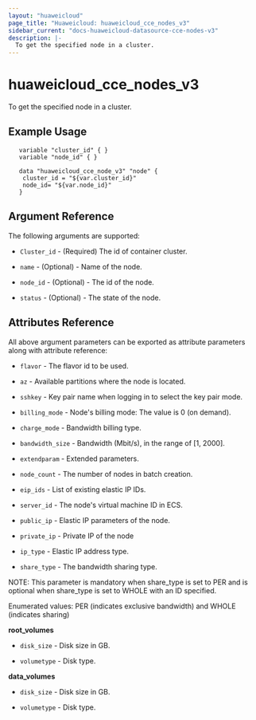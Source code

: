```yaml
---
layout: "huaweicloud"
page_title: "Huaweicloud: huaweicloud_cce_nodes_v3"
sidebar_current: "docs-huaweicloud-datasource-cce-nodes-v3"
description: |-
  To get the specified node in a cluster.
---
```



# huaweicloud_cce_nodes_v3

To get the specified node in a cluster.

## Example Usage

 ```hcl
    variable "cluster_id" { }
    variable "node_id" { }
  
    data "huaweicloud_cce_node_v3" "node" {
     cluster_id = "${var.cluster_id}"
     node_id= "${var.node_id}"
    }
 ```
## Argument Reference

The following arguments are supported:
 
* `Cluster_id` - (Required) The id of container cluster.

* `name` - (Optional) - Name of the node.

* `node_id` - (Optional) - The id of the node.

* `status` - (Optional) - The state of the node.


## Attributes Reference

All above argument parameters can be exported as attribute parameters along with attribute reference:

* `flavor` - The flavor id to be used. 

* `az` - Available partitions where the node is located. 

* `sshkey` - Key pair name when logging in to select the key pair mode.

* `billing_mode` - Node's billing mode: The value is 0 (on demand).

* `charge_mode` - Bandwidth billing type.

* `bandwidth_size` - Bandwidth (Mbit/s), in the range of [1, 2000].

* `extendparam` - 	Extended parameters. 
    
* `node_count` - The number of nodes in batch creation.

* `eip_ids` - List of existing elastic IP IDs.
 
* `server_id` - The node's virtual machine ID in ECS.

* `public_ip` - Elastic IP parameters of the node.

* `private_ip` - Private IP of the node

* `ip_type` - Elastic IP address type.

* `share_type` - The bandwidth sharing type.

NOTE:
This parameter is mandatory when share_type is set to PER and is optional when share_type is set to WHOLE with an ID specified.

Enumerated values: PER (indicates exclusive bandwidth) and WHOLE (indicates sharing)


**root_volumes**

* `disk_size` - Disk size in GB.

* `volumetype` - Disk type.

**data_volumes**

* `disk_size` - Disk size in GB.

* `volumetype` - Disk type.








